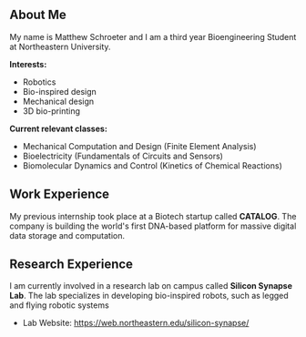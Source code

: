## About Me
My name is Matthew Schroeter and I am a third year Bioengineering Student at Northeastern University.

**Interests:**
* Robotics
* Bio-inspired design
* Mechanical design
* 3D bio-printing

**Current relevant classes:**
* Mechanical Computation and Design (Finite Element Analysis)
* Bioelectricity (Fundamentals of Circuits and Sensors)
* Biomolecular Dynamics and Control (Kinetics of Chemical Reactions)

## Work Experience
My previous internship took place at a Biotech startup called **CATALOG**. The company is building the world's first DNA-based platform for massive digital data storage and computation.

## Research Experience
I am currently involved in a research lab on campus called **Silicon Synapse Lab**. The lab specializes in developing bio-inspired robots, such as legged and flying robotic systems
* Lab Website: https://web.northeastern.edu/silicon-synapse/

